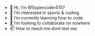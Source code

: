 - 👋 Hi, I’m @Supercoder5157
- 👀 I’m interested in sports & coding
- 🌱 I’m currently learning how to code
- 💞️ I’m looking to collaborate on nowhere
- 📫 How to reach me dont text me

<!---
Supercoder5157/Supercoder5157 is a ✨ special ✨ repository because its `README.md` (this file) appears on your GitHub profile.
You can click the Preview link to take a look at your changes.
--->

